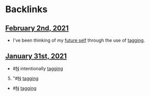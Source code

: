
# Backlinks
## [February 2nd, 2021](<February 2nd, 2021.md>)
- I've been thinking of my [future self](<future self.md>) through the use of [tagging](<tagging.md>).

## [January 31st, 2021](<January 31st, 2021.md>)
- #[N](<N.md>) intentionally [tagging](<tagging.md>)

5. "#[N](<N.md>) [tagging](<tagging.md>)

- #[N](<N.md>) [tagging](<tagging.md>)

